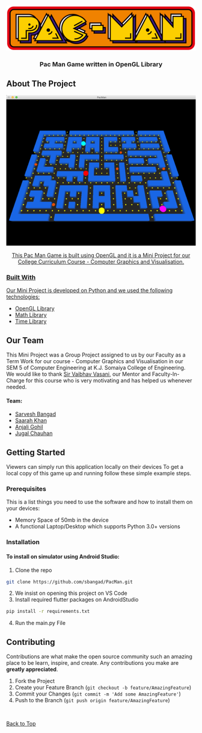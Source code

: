 <!-- PROJECT LOGO -->
<br />
<p align="center">
  <a href="https://github.com/sbangad/PacMan">
    <img src="logo.png" alt="Logo">
  </a>

  <h3 align="center">Pac Man Game written in OpenGL Library</h3>
</p>

<!-- ABOUT THE PROJECT -->
## About The Project
<p align="center">
    <a href="https://github.com/sbangad/PacMan">
    <img src="pacman.png">
</p>
<p align="center">
This Pac Man Game is built using OpenGL and it is a Mini Project for our College Curriculum Course - Computer Graphics and Visualisation.
</p>

### Built With
Our Mini Project is developed on Python and we used the following technologies:
* [OpenGL Library](https://www.opengl.org/)
* [Math Library](https://docs.python.org/3/library/math.html)
* [Time Library](https://docs.python.org/3/library/time.html)


<!-- Our Team -->
## Our Team
This Mini Project was a Group Project assigned to us by our Faculty as a Term Work for our course - Computer Graphics and Visualisation in our SEM 5 of Computer Engineering at K.J. Somaiya College of Engineering.
<br />
We would like to thank [Sir Vaibhav Vasani](https://www.linkedin.com/in/vaibhav-vasani-460a4162/), our Mentor and Faculty-In-Charge for this course who is very motivating and has helped us whenever needed. 
#### Team:
* [Sarvesh Bangad](https://www.linkedin.com/in/sarvesh-bangad-450816193/)
* [Saarah Khan](https://www.linkedin.com/in/saarah-khan-79476717b/)
* [Anjali Gohil](https://www.linkedin.com/in/anjaligohil19/)
* [Jugal Chauhan](https://www.linkedin.com/in/jugal-chauhan-8422b9157/)


<!-- GETTING STARTED -->
## Getting Started

Viewers can simply run this application locally on their devices
To get a local copy of this game up and running follow these simple example steps.

### Prerequisites

This is a list things you need to use the software and how to install them on your devices:

* Memory Space of 50mb in the device
* A functional Laptop/Desktop which supports Python 3.0+ versions

### Installation

#### To install on simulator using Android Studio:
1. Clone the repo
```sh
git clone https://github.com/sbangad/PacMan.git
```
2. We insist on opening this project on VS Code 
3. Install required flutter packages on AndroidStudio
```sh
pip install -r requirements.txt
```
4. Run the main.py File


<!-- CONTRIBUTING -->
## Contributing

Contributions are what make the open source community such an amazing place to be learn, inspire, and create. Any contributions you make are **greatly appreciated**.

1. Fork the Project
2. Create your Feature Branch (`git checkout -b feature/AmazingFeature`)
3. Commit your Changes (`git commit -m 'Add some AmazingFeature'`)
4. Push to the Branch (`git push origin feature/AmazingFeature`)

<br />

[Back to Top](https://github.com/sbangad/PacMan#About-The-Project)
